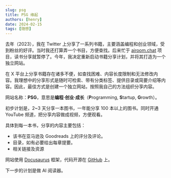 ```yaml
---
slug: psg
title: PSG 缘起
authors: [henry]
date: 2024-02-15
tags: [随想]
---
```


去年（2023），我在 Twitter 上分享了一系列书籍，主要涵盖编程和创业领域，受到粉丝的好评。当时我还打算弄一个书目，方便查找。后来忙于 [airoom.chat](https://airoom.chat/) 项目，读书分享就暂停了。今年，我决定重新启动书籍分享计划，并将其打造为一个独立网站。

在 X 平台上分享书籍存在诸多不便，如查找困难、内容长度限制和无法修改内容。我理想中的分享形式是随时可检索、带有分类标签、提供目录或简要介绍等内容。因此，最佳方式是创建一个独立网站，按照我自己的方法组织分享内容。


网站名称：**PSG**，意思是**编程·创业·成长**（**P**rogramming, **S**tartup, **G**rowth）。

初步计划是，2~3 天分享一本图书，一年能分享 100 本以上的图书。同时开通 YouTube 频道，把分享内容做成视频，方便观看。

具体到每一本书，分享的内容主要包括：

- 该书在亚马逊及 Goodreads 上的评分及评论。
- 目录，如有必要给出每章提要。
- 相关链接及资源

网站使用 [Docusaurus](https://docusaurus.io/) 框架，代码开源在 [GitHub](https://github.com/airoom-chat/psg) 上。

下一步的计划是做 AI 阅读器。